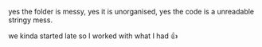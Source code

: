 yes the folder is messy, yes it is unorganised, yes the code is a unreadable stringy mess.

we kinda started late so I worked with what I had 👍
